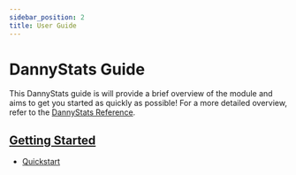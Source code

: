 ```yaml
---
sidebar_position: 2
title: User Guide
---
```


# DannyStats Guide

This DannyStats guide is will provide a brief overview of the module and aims to get you started as quickly as possible! For a more detailed overview, refer to the [DannyStats Reference](/reference).

## [Getting Started](gettingstarted)

- [Quickstart](gettingstarted/quickstart)